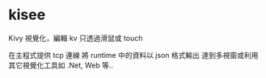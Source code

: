 kisee
=====

Kivy 視覺化，編輯 kv 只透過滑鼠或 touch

在主程式提供 tcp 連線
將 runtime 中的資料以 json 格式輸出
達到多視窗或利用其它視覺化工具如 .Net, Web 等..

